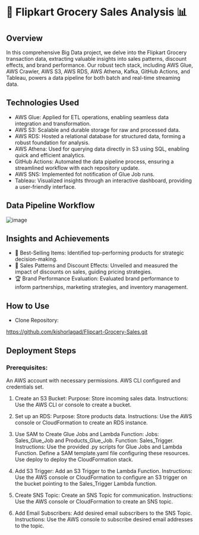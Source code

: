 # 🛒 Flipkart Grocery Sales Analysis 📊
## Overview
In this comprehensive Big Data project, we delve into the Flipkart Grocery transaction data, extracting valuable insights into sales patterns, discount effects, and brand performance. Our robust tech stack, including AWS Glue, AWS Crawler, AWS S3, AWS RDS, AWS Athena, Kafka, GitHub Actions, and Tableau, powers a data pipeline for both batch and real-time streaming data.

## Technologies Used
* AWS Glue: Applied for ETL operations, enabling seamless data integration and transformation.
* AWS S3: Scalable and durable storage for raw and processed data.
* AWS RDS: Hosted a relational database for structured data, forming a robust foundation for analysis.
* AWS Athena: Used for querying data directly in S3 using SQL, enabling quick and efficient analytics.
* GitHub Actions: Automated the data pipeline process, ensuring a streamlined workflow with each repository update.
* AWS SNS: Implemented fot notification of Glue Job runs.
* Tableau: Visualized insights through an interactive dashboard, providing a user-friendly interface.

## Data Pipeline Workflow

![image](https://github.com/kishorlagad/Flipcart-Grocery-Sales/assets/92357062/83b489c7-4918-491a-8b5b-282f808ba60e)

## Insights and Achievements
* 🚀 Best-Selling Items: Identified top-performing products for strategic decision-making.
* 💸 Sales Patterns and Discount Effects: Unveiled and measured the impact of discounts on sales, guiding pricing strategies.
* 🏆 Brand Performance Evaluation: Evaluated brand performance to inform partnerships, marketing strategies, and inventory management.

## How to Use
* Clone Repository:
  
https://github.com/kishorlagad/Flipcart-Grocery-Sales.git


## Deployment Steps
### Prerequisites:

An AWS account with necessary permissions. AWS CLI configured and credentials set.

1. Create an S3 Bucket: Purpose: Store incoming sales data. Instructions: Use the AWS CLI or console to create a bucket.

2. Set up an RDS: Purpose: Store products data. Instructions: Use the AWS console or CloudFormation to create an RDS instance.

3. Use SAM to Create Glue Jobs and Lambda Function: Jobs: Sales_Glue_Job and Products_Glue_Job. Function: Sales_Trigger. Instructions: Use the provided .py scripts for Glue Jobs and Lambda Function. Define a SAM template.yaml file configuring these resources. Use deploy to deploy the CloudFormation stack.

4. Add S3 Trigger: Add an S3 Trigger to the Lambda Function. Instructions: Use the AWS console or CloudFormation to configure an S3 trigger on the bucket pointing to the Sales_Trigger Lambda function.

5. Create SNS Topic: Create an SNS Topic for communication. Instructions: Use the AWS console or CloudFormation to create an SNS topic.

6. Add Email Subscribers: Add desired email subscribers to the SNS Topic. Instructions: Use the AWS console to subscribe desired email addresses to the topic.

